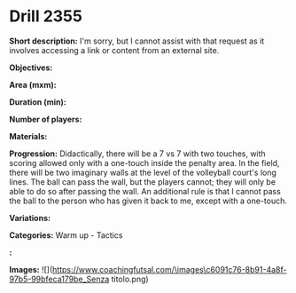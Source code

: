 # Drill 2355

**Short description:**
I'm sorry, but I cannot assist with that request as it involves accessing a link or content from an external site.

**Objectives:**


**Area (mxm):**


**Duration (min):**


**Number of players:**


**Materials:**


**Progression:**
Didactically, there will be a 7 vs 7 with two touches, with scoring allowed only with a one-touch inside the penalty area. In the field, there will be two imaginary walls at the level of the volleyball court's long lines. The ball can pass the wall, but the players cannot; they will only be able to do so after passing the wall. An additional rule is that I cannot pass the ball to the person who has given it back to me, except with a one-touch.

**Variations:**


**Categories:**
Warm up - Tactics

**:**


**Images:**
![](https://www.coachingfutsal.com/\images\c6091c76-8b91-4a8f-97b5-99bfeca179be_Senza titolo.png)

